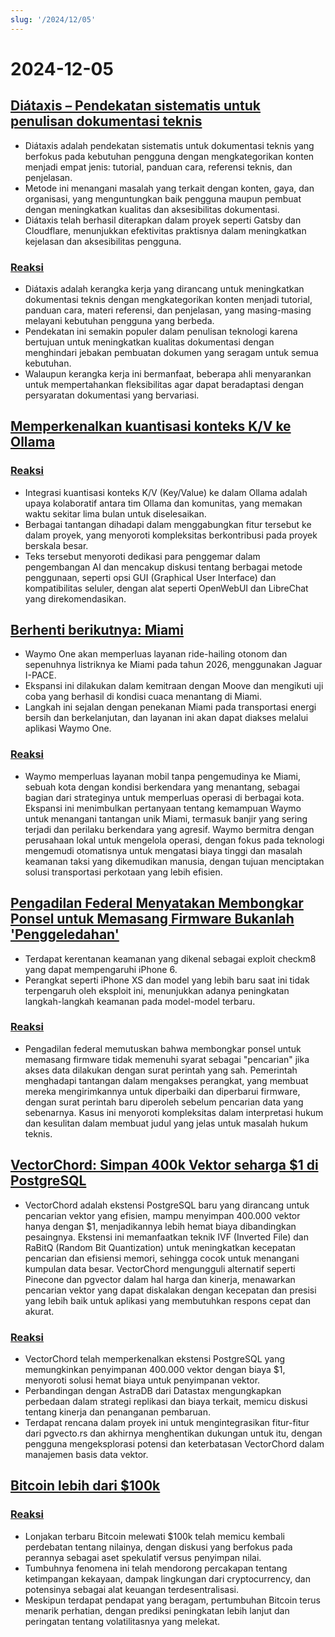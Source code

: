 ```yaml
---
slug: '/2024/12/05'
---
```


# 2024-12-05

## [Diátaxis – Pendekatan sistematis untuk penulisan dokumentasi teknis](https://diataxis.fr/)

- Diátaxis adalah pendekatan sistematis untuk dokumentasi teknis yang berfokus pada kebutuhan pengguna dengan mengkategorikan konten menjadi empat jenis: tutorial, panduan cara, referensi teknis, dan penjelasan.
- Metode ini menangani masalah yang terkait dengan konten, gaya, dan organisasi, yang menguntungkan baik pengguna maupun pembuat dengan meningkatkan kualitas dan aksesibilitas dokumentasi.
- Diátaxis telah berhasil diterapkan dalam proyek seperti Gatsby dan Cloudflare, menunjukkan efektivitas praktisnya dalam meningkatkan kejelasan dan aksesibilitas pengguna.

### [Reaksi](https://news.ycombinator.com/item?id=42325011)

- Diátaxis adalah kerangka kerja yang dirancang untuk meningkatkan dokumentasi teknis dengan mengkategorikan konten menjadi tutorial, panduan cara, materi referensi, dan penjelasan, yang masing-masing melayani kebutuhan pengguna yang berbeda.
- Pendekatan ini semakin populer dalam penulisan teknologi karena bertujuan untuk meningkatkan kualitas dokumentasi dengan menghindari jebakan pembuatan dokumen yang seragam untuk semua kebutuhan.
- Walaupun kerangka kerja ini bermanfaat, beberapa ahli menyarankan untuk mempertahankan fleksibilitas agar dapat beradaptasi dengan persyaratan dokumentasi yang bervariasi.

## [Memperkenalkan kuantisasi konteks K/V ke Ollama](https://smcleod.net/2024/12/bringing-k/v-context-quantisation-to-ollama/)

### [Reaksi](https://news.ycombinator.com/item?id=42323953)

- Integrasi kuantisasi konteks K/V (Key/Value) ke dalam Ollama adalah upaya kolaboratif antara tim Ollama dan komunitas, yang memakan waktu sekitar lima bulan untuk diselesaikan.
- Berbagai tantangan dihadapi dalam menggabungkan fitur tersebut ke dalam proyek, yang menyoroti kompleksitas berkontribusi pada proyek berskala besar.
- Teks tersebut menyoroti dedikasi para penggemar dalam pengembangan AI dan mencakup diskusi tentang berbagai metode penggunaan, seperti opsi GUI (Graphical User Interface) dan kompatibilitas seluler, dengan alat seperti OpenWebUI dan LibreChat yang direkomendasikan.

## [Berhenti berikutnya: Miami](https://waymo.com/blog/2024/12/next-stop-miami/)

- Waymo One akan memperluas layanan ride-hailing otonom dan sepenuhnya listriknya ke Miami pada tahun 2026, menggunakan Jaguar I-PACE.
- Ekspansi ini dilakukan dalam kemitraan dengan Moove dan mengikuti uji coba yang berhasil di kondisi cuaca menantang di Miami.
- Langkah ini sejalan dengan penekanan Miami pada transportasi energi bersih dan berkelanjutan, dan layanan ini akan dapat diakses melalui aplikasi Waymo One.

### [Reaksi](https://news.ycombinator.com/item?id=42328971)

- Waymo memperluas layanan mobil tanpa pengemudinya ke Miami, sebuah kota dengan kondisi berkendara yang menantang, sebagai bagian dari strateginya untuk memperluas operasi di berbagai kota. Ekspansi ini menimbulkan pertanyaan tentang kemampuan Waymo untuk menangani tantangan unik Miami, termasuk banjir yang sering terjadi dan perilaku berkendara yang agresif. Waymo bermitra dengan perusahaan lokal untuk mengelola operasi, dengan fokus pada teknologi mengemudi otomatisnya untuk mengatasi biaya tinggi dan masalah keamanan taksi yang dikemudikan manusia, dengan tujuan menciptakan solusi transportasi perkotaan yang lebih efisien.

## [Pengadilan Federal Menyatakan Membongkar Ponsel untuk Memasang Firmware Bukanlah 'Penggeledahan'](https://www.techdirt.com/2024/12/04/federal-court-says-dismantling-a-phone-to-install-firmware-isnt-a-search-even-if-was-done-to-facilitate-a-search/)

- Terdapat kerentanan keamanan yang dikenal sebagai exploit checkm8 yang dapat mempengaruhi iPhone 6.
- Perangkat seperti iPhone XS dan model yang lebih baru saat ini tidak terpengaruh oleh eksploit ini, menunjukkan adanya peningkatan langkah-langkah keamanan pada model-model terbaru.

### [Reaksi](https://news.ycombinator.com/item?id=42329005)

- Pengadilan federal memutuskan bahwa membongkar ponsel untuk memasang firmware tidak memenuhi syarat sebagai "pencarian" jika akses data dilakukan dengan surat perintah yang sah. Pemerintah menghadapi tantangan dalam mengakses perangkat, yang membuat mereka mengirimkannya untuk diperbaiki dan diperbarui firmware, dengan surat perintah baru diperoleh sebelum pencarian data yang sebenarnya. Kasus ini menyoroti kompleksitas dalam interpretasi hukum dan kesulitan dalam membuat judul yang jelas untuk masalah hukum teknis.

## [VectorChord: Simpan 400k Vektor seharga $1 di PostgreSQL](https://blog.pgvecto.rs/vectorchord-store-400k-vectors-for-1-in-postgresql)

- VectorChord adalah ekstensi PostgreSQL baru yang dirancang untuk pencarian vektor yang efisien, mampu menyimpan 400.000 vektor hanya dengan $1, menjadikannya lebih hemat biaya dibandingkan pesaingnya. Ekstensi ini memanfaatkan teknik IVF (Inverted File) dan RaBitQ (Random Bit Quantization) untuk meningkatkan kecepatan pencarian dan efisiensi memori, sehingga cocok untuk menangani kumpulan data besar. VectorChord mengungguli alternatif seperti Pinecone dan pgvector dalam hal harga dan kinerja, menawarkan pencarian vektor yang dapat diskalakan dengan kecepatan dan presisi yang lebih baik untuk aplikasi yang membutuhkan respons cepat dan akurat.

### [Reaksi](https://news.ycombinator.com/item?id=42324059)

- VectorChord telah memperkenalkan ekstensi PostgreSQL yang memungkinkan penyimpanan 400.000 vektor dengan biaya $1, menyoroti solusi hemat biaya untuk penyimpanan vektor.
- Perbandingan dengan AstraDB dari Datastax mengungkapkan perbedaan dalam strategi replikasi dan biaya terkait, memicu diskusi tentang kinerja dan penanganan pembaruan.
- Terdapat rencana dalam proyek ini untuk mengintegrasikan fitur-fitur dari pgvecto.rs dan akhirnya menghentikan dukungan untuk itu, dengan pengguna mengeksplorasi potensi dan keterbatasan VectorChord dalam manajemen basis data vektor.

## [Bitcoin lebih dari $100k](https://www.tradingview.com/symbols/BTCUSD/)

### [Reaksi](https://news.ycombinator.com/item?id=42324263)

- Lonjakan terbaru Bitcoin melewati $100k telah memicu kembali perdebatan tentang nilainya, dengan diskusi yang berfokus pada perannya sebagai aset spekulatif versus penyimpan nilai.
- Tumbuhnya fenomena ini telah mendorong percakapan tentang ketimpangan kekayaan, dampak lingkungan dari cryptocurrency, dan potensinya sebagai alat keuangan terdesentralisasi.
- Meskipun terdapat pendapat yang beragam, pertumbuhan Bitcoin terus menarik perhatian, dengan prediksi peningkatan lebih lanjut dan peringatan tentang volatilitasnya yang melekat.

<head>
  <meta property="og:title" content="Diátaxis – Pendekatan sistematis untuk penulisan dokumentasi teknis" />
  <meta property="og:type" content="website" />
  <meta property="og:image" content="https://og.cho.sh/api/og/?title=Di%C3%A1taxis%20%E2%80%93%20Pendekatan%20sistematis%20untuk%20penulisan%20dokumentasi%20teknis&subheading=Kamis%2C%205%20Desember%202024%3A%20Ringkasan%20Berita%20Peretas" />
</head>
